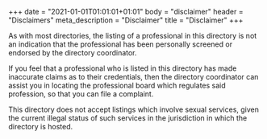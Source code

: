 +++
date = "2021-01-01T01:01:01+01:01"
body = "disclaimer"
header = "Disclaimers"
meta_description = "Disclaimer"
title = "Disclaimer"
+++

As with most directories, the listing of a professional in this directory is not an indication that the professional has been personally screened or endorsed by the directory coordinator.

If you feel that a professional who is listed in this directory has made inaccurate claims as to their credentials, then the directory coordinator can assist you in locating the professional board which regulates said profession, so that you can file a complaint.

This directory does not accept listings which involve sexual services, given the current illegal status of such services in the jurisdiction in which the directory is hosted.